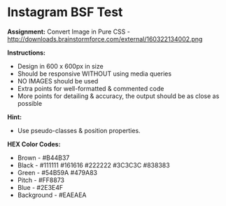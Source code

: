 # Instagram BSF Test #

**Assignment:** Convert Image in Pure CSS - http://downloads.brainstormforce.com/external/160322134002.png

**Instructions:**
*   Design in 600 x 600px in size
*   Should be responsive WITHOUT using media queries
*   NO IMAGES should be used
*   Extra points for well-formatted & commented code
*   More points for detailing & accuracy, the output should be as close as possible

**Hint:**
*   Use pseudo-classes & position properties.

**HEX Color Codes:**
*   Brown -  #B44B37
*   Black -  #111111 #161616 #222222 #3C3C3C #838383
*   Green -  #54B59A #479A83
*   Pitch -  #FF8873
*   Blue -  #2E3E4F
*   Background -  #EAEAEA

